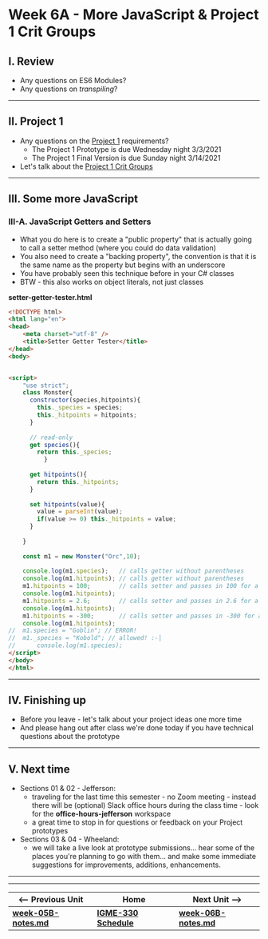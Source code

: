 <!--
# Week 6A - Intro to WebAudio API
-->

<!--
## I. Review
-->

<!--
- Any questions on last week's HW?
  - [Canvas VI - Sprites](https://github.com/tonethar/IGME-330-Master/blob/master/notes/canvas-6.md)
    - My preferred ES6 class technique:
      - (most) property names begin with an underscore as a convention indicating that they are *private* - ex. `_hitpoints`
      - the public accessor for the property is a "getter" method:
        - ex. `get hitpoints(){return this._hitpoints};`
      - the public mutator for the property is a "setter" method:
        - ex. `set hitpoints(value){value = parseInt(value); if(value >= 1) this._hitpoints = value; }`
      - see example below
  - [ES6 Module Pattern Notes](https://github.com/tonethar/IGME-330-Master/blob/master/notes/ES-6-module-pattern-2195.md)
    - also see this for "how to run your code off a web server" - because we'll need that again today (and for the entirety of the Project 2 unit)
- BTW - everyone knows how to set breakpoints in the browser debugger, right?
  - https://developers.google.com/web/tools/chrome-devtools/javascript/breakpoints

-->

<!--
## II. Presentation
-->

<!--
- [Web Audio I - Build a Simple Audio Visualizer](https://github.com/tonethar/IGME-330-Master/blob/master/notes/demo-web-audio-1.md)
- Helpful! [Web Audio Visualizer "Home" for IGME-330](https://github.com/tonethar/IGME-330-Master/blob/master/notes/web-audio-visualizer-home.md)
-->

<!--
## III. Homework Assignments
-->

<!--
See myCourses dropboxes for due dates:
  - [HW - Audio Visualizer - Part I](https://github.com/tonethar/IGME-330-Master/blob/master/notes/HW-AV-2195-1.md)
  - [HW - Audio Visualizer - Part II](https://github.com/tonethar/IGME-330-Master/blob/master/notes/HW-AV-2195-2.md)
  - [HW - Audio Visualizer - Part III](https://github.com/tonethar/IGME-330-Master/blob/master/notes/HW-AV-2195-3.md)
--> 
 
<!--
## IV. Getter/Setter ES6 Class example
-->


# Week 6A - More JavaScript & Project 1 Crit Groups

## I. Review
- Any questions on ES6 Modules?
- Any questions on *transpiling*?

<hr>

## II. Project 1

- Any questions on the [Project 1](../projects/project-1.md) requirements?
  - The Project 1 Prototype is due Wednesday night 3/3/2021
  - The Project 1 Final Version is due Sunday night 3/14/2021
- Let's talk about the [Project 1 Crit Groups](p1-crit-groups.md)

<hr>

## III. Some more JavaScript

### III-A. JavaScript Getters and Setters

- What you do here is to create a "public property" that is actually going to call a setter method (where you could do data validation)
- You also need to create a "backing property", the convention is that it is the same name as the property but begins with an underscore
- You have probably seen this technique before in your C# classes
- BTW - this also works on object literals, not just classes

**setter-getter-tester.html**

```html
<!DOCTYPE html>
<html lang="en">
<head>
	<meta charset="utf-8" />
	<title>Setter Getter Tester</title>
</head>
<body>


<script>
	"use strict";
	class Monster{
	  constructor(species,hitpoints){
	    this._species = species;
	    this._hitpoints = hitpoints;
	  }
		
	  // read-only
	  get species(){
	    return this._species;
          }
		
	  get hitpoints(){
	    return this._hitpoints;
	  }
		
	  set hitpoints(value){
	    value = parseInt(value); 
	    if(value >= 0) this._hitpoints = value;
	  }
	
	}
	
	const m1 = new Monster("Orc",10);
	
	console.log(m1.species);   // calls getter without parentheses
	console.log(m1.hitpoints); // calls getter without parentheses
	m1.hitpoints = 100;        // calls setter and passes in 100 for a `value`
	console.log(m1.hitpoints); 		
	m1.hitpoints = 2.6;        // calls setter and passes in 2.6 for a `value`, which is truncated to `2`
	console.log(m1.hitpoints); 
	m1.hitpoints = -300;       // calls setter and passes in -300 for a `value`, which is ignored
	console.log(m1.hitpoints);  
//	m1.species = "Goblin"; // ERROR!
//	m1._species = "Kobold"; // allowed! :-|
//      console.log(m1.species); 
</script>
</body>
</html>
```
  
<hr>

## IV. Finishing up
- Before you leave - let's talk about your project ideas one more time
- And please hang out after class we're done today if you have technical questions about the prototype

<hr>

## V. Next time

- Sections 01 & 02 - Jefferson:
  - traveling for the last time this semester - no Zoom meeting - instead there will be (optional) Slack office hours during the class time - look for the **office-hours-jefferson** workspace
  - a great time to stop in for questions or feedback on your Project prototypes
- Sections 03 & 04 - Wheeland:
  - we will take a live look at prototype submissions... hear some of the places you're planning to go with them... and make some immediate suggestions for improvements, additions, enhancements.

<hr><hr>

| <-- Previous Unit | Home | Next Unit -->
| --- | --- | --- 
| [**week-05B-notes.md**](week-05B-notes.md)     |  [**IGME-330 Schedule**](../schedule.md) | [**week-06B-notes.md**](week-06B-notes.md)
